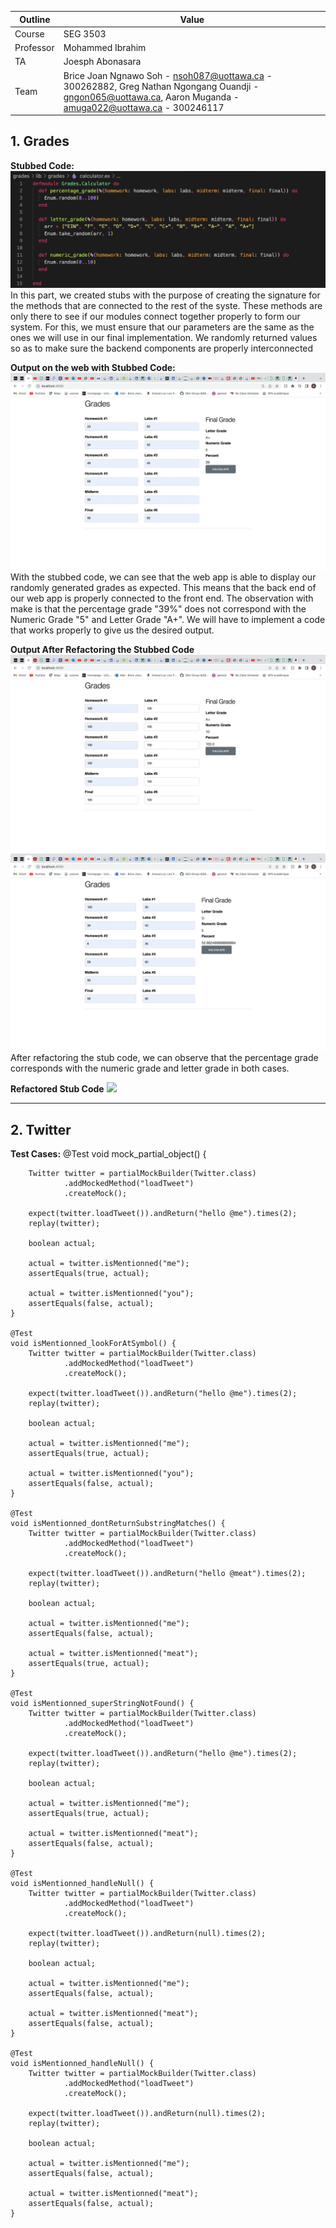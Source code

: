 | Outline | Value |
| ------- | ----- |
| Course | SEG 3503 |
| Professor | Mohammed Ibrahim |
| TA | Joesph Abonasara |
| Team | Brice Joan Ngnawo Soh - nsoh087@uottawa.ca - 300262882, Greg Nathan Ngongang Ouandji - gngon065@uottawa.ca, Aaron Muganda - amuga022@uottawa.ca - 300246117 |

<b>1. Grades</b>
--------------------
<b>Stubbed Code:</b>
<img src = images/stubbed_code.png/>
In this part, we created stubs with the purpose of creating the signature for the methods that are connected to the rest of the syste. These methods are only there to see if our modules connect together properly to form our system. For this, we must ensure that our parameters are the same as the ones we will use in our final implementation. We randomly returned values so as to make sure the backend components are properly interconnected

<b>Output on the web with Stubbed Code:</b>
<img src = images/grades_stub_code.png/>
With the stubbed code, we can see that the web app is able to display our randomly generated grades as expected. This means that the back end of our web app is properly connected to the front end. The observation with make is that the percentage grade "39%" does not correspond with the Numeric Grade "5" and Letter Grade "A+". We will have to implement a code that works properly to give us the desired output.

<b>Output After Refactoring the Stubbed Code</b>
<img src = images/grade_modified_stub_code.png/>
<img src = images/grade_modified_stub.png/>
After refactoring the stub code, we can observe that the percentage grade corresponds with the numeric grade and letter grade in both cases.

<b>Refactored Stub Code</b>
<img src = />

----------------------------------

<b>2. Twitter</b>
-----------------------------------
<b>Test Cases:</b>
    @Test
    void mock_partial_object() {

        Twitter twitter = partialMockBuilder(Twitter.class)
                .addMockedMethod("loadTweet")
                .createMock();

        expect(twitter.loadTweet()).andReturn("hello @me").times(2);
        replay(twitter);

        boolean actual;

        actual = twitter.isMentionned("me");
        assertEquals(true, actual);

        actual = twitter.isMentionned("you");
        assertEquals(false, actual);
    }

    @Test
    void isMentionned_lookForAtSymbol() {
        Twitter twitter = partialMockBuilder(Twitter.class)
                .addMockedMethod("loadTweet")
                .createMock();

        expect(twitter.loadTweet()).andReturn("hello @me").times(2);
        replay(twitter);

        boolean actual;

        actual = twitter.isMentionned("me");
        assertEquals(true, actual);

        actual = twitter.isMentionned("you");
        assertEquals(false, actual);
    }

    @Test
    void isMentionned_dontReturnSubstringMatches() {
        Twitter twitter = partialMockBuilder(Twitter.class)
                .addMockedMethod("loadTweet")
                .createMock();

        expect(twitter.loadTweet()).andReturn("hello @meat").times(2);
        replay(twitter);

        boolean actual;

        actual = twitter.isMentionned("me");
        assertEquals(false, actual);

        actual = twitter.isMentionned("meat");
        assertEquals(true, actual);
    }

    @Test
    void isMentionned_superStringNotFound() {
        Twitter twitter = partialMockBuilder(Twitter.class)
                .addMockedMethod("loadTweet")
                .createMock();

        expect(twitter.loadTweet()).andReturn("hello @me").times(2);
        replay(twitter);

        boolean actual;

        actual = twitter.isMentionned("me");
        assertEquals(true, actual);

        actual = twitter.isMentionned("meat");
        assertEquals(false, actual);
    }

    @Test
    void isMentionned_handleNull() {
        Twitter twitter = partialMockBuilder(Twitter.class)
                .addMockedMethod("loadTweet")
                .createMock();

        expect(twitter.loadTweet()).andReturn(null).times(2);
        replay(twitter);

        boolean actual;

        actual = twitter.isMentionned("me");
        assertEquals(false, actual);

        actual = twitter.isMentionned("meat");
        assertEquals(false, actual);
    }

    @Test
    void isMentionned_handleNull() {
        Twitter twitter = partialMockBuilder(Twitter.class)
                .addMockedMethod("loadTweet")
                .createMock();

        expect(twitter.loadTweet()).andReturn(null).times(2);
        replay(twitter);

        boolean actual;

        actual = twitter.isMentionned("me");
        assertEquals(false, actual);

        actual = twitter.isMentionned("meat");
        assertEquals(false, actual);
    }


